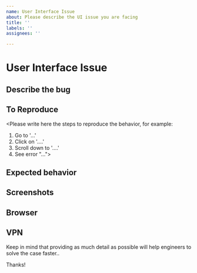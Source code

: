 ```yaml
---
name: User Interface Issue
about: Please describe the UI issue you are facing
title: ''
labels: ''
assignees: ''

---
```

# User Interface Issue
## Describe the bug
<Please write here a clear and detailed description of what the bug is>

## To Reproduce
<Please write here the steps to reproduce the behavior, for example:
1. Go to '...'
2. Click on '....'
3. Scroll down to '....'
4. See error "...">

## Expected behavior
<Please write here a clear and detailed description of what you expected to happen>

## Screenshots
<Please attach here any screenshots to help explain your problem>

## Browser
<Please write here the browser you are using>


## VPN 
<Please specify here if you are using a VPN>

Keep in mind that providing as much detail as possible will help engineers to solve the case faster..

Thanks!
